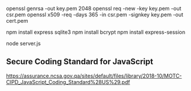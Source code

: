 openssl genrsa -out key.pem 2048
openssl req -new -key key.pem -out csr.pem
openssl x509 -req -days 365 -in csr.pem -signkey key.pem -out cert.pem

npm install express sqlite3
npm install bcrypt
npm install express-session


node server.js


## Secure Coding Standard for JavaScript
https://assurance.ncsa.gov.qa/sites/default/files/library/2018-10/MOTC-CIPD_JavaScript_Coding_Standard%28US%29.pdf